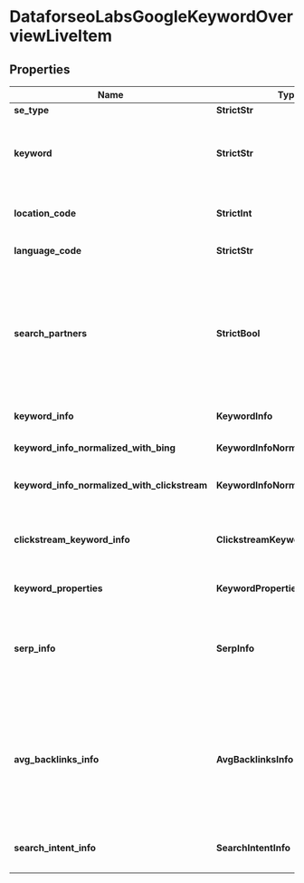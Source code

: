 # DataforseoLabsGoogleKeywordOverviewLiveItem


## Properties

| Name | Type | Description | Notes |
|------------ | ------------- | ------------- | -------------|
**se_type** | **StrictStr** | search engine type |[optional]|
**keyword** | **StrictStr** | keyword<br>keyword is returned with decoded %## (plus character ‘+’ will be decoded to a space character) |[optional]|
**location_code** | **StrictInt** | location code in a POST array<br>if there is no data, then the value is null |[optional]|
**language_code** | **StrictStr** | language code in a POST array |[optional]|
**search_partners** | **StrictBool** | indicates data for Google and partner sites<br>if true, the results are returned for owned, operated, and syndicated networks across Google and partner sites that host Google search;<br>if false, the results are returned for Google search sites only |[optional]|
**keyword_info** | **KeywordInfo** | keyword data for the returned keyword |[optional]|
**keyword_info_normalized_with_bing** | **KeywordInfoNormalizedWithInfo** | contains keyword search volume normalized with Bing search volume |[optional]|
**keyword_info_normalized_with_clickstream** | **KeywordInfoNormalizedWithInfo** | contains keyword search volume normalized with clickstream data |[optional]|
**clickstream_keyword_info** | **ClickstreamKeywordInfo** | clickstream data for the returned keyword<br>to retrieve results for this field, the parameter include_clickstream_data must be set to true |[optional]|
**keyword_properties** | **KeywordProperties** | additional information about the keyword |[optional]|
**serp_info** | **SerpInfo** | SERP data<br>the value will be null if you didn’t set the field include_serp_info to true in the POST array or if there is no SERP data for this keyword in our database |[optional]|
**avg_backlinks_info** | **AvgBacklinksInfo** | backlink data for the returned keyword<br>this object provides the average number of backlinks, referring pages and domains, as well as the average rank values among the top-10 websites ranking organically for the keyword |[optional]|
**search_intent_info** | **SearchIntentInfo** | search intent info for the returned keyword<br>learn about search intent in this help center article |[optional]|